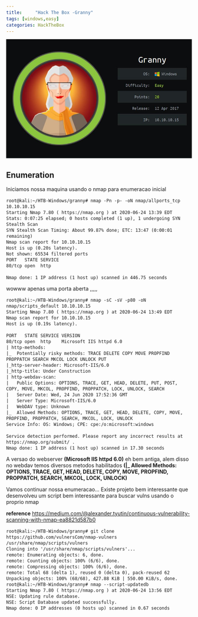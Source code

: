 ```yaml
---
title:     "Hack The Box -Granny"
tags: [windows,easy]
categories: HackTheBox
---
```


![1.jpg](https://raw.githubusercontent.com/an4kein/an4kein.github.io/master/img/htb-granny/1.jpg)

## Enumeration

Iniciamos nossa maquina usando o nmap para enumeracao inicial

```
root@kali:~/HTB-Windows/granny# nmap -Pn -p- -oN nmap/allports_tcp 10.10.10.15
Starting Nmap 7.80 ( https://nmap.org ) at 2020-06-24 13:39 EDT
Stats: 0:07:25 elapsed; 0 hosts completed (1 up), 1 undergoing SYN Stealth Scan
SYN Stealth Scan Timing: About 99.87% done; ETC: 13:47 (0:00:01 remaining)
Nmap scan report for 10.10.10.15
Host is up (0.20s latency).
Not shown: 65534 filtered ports
PORT   STATE SERVICE
80/tcp open  http

Nmap done: 1 IP address (1 host up) scanned in 446.75 seconds
```

wowww apenas uma porta aberta ,,,,, 


```
root@kali:~/HTB-Windows/granny# nmap -sC -sV -p80 -oN nmap/scripts_default 10.10.10.15
Starting Nmap 7.80 ( https://nmap.org ) at 2020-06-24 13:49 EDT
Nmap scan report for 10.10.10.15
Host is up (0.19s latency).

PORT   STATE SERVICE VERSION
80/tcp open  http    Microsoft IIS httpd 6.0
| http-methods: 
|_  Potentially risky methods: TRACE DELETE COPY MOVE PROPFIND PROPPATCH SEARCH MKCOL LOCK UNLOCK PUT
|_http-server-header: Microsoft-IIS/6.0
|_http-title: Under Construction
| http-webdav-scan: 
|   Public Options: OPTIONS, TRACE, GET, HEAD, DELETE, PUT, POST, COPY, MOVE, MKCOL, PROPFIND, PROPPATCH, LOCK, UNLOCK, SEARCH
|   Server Date: Wed, 24 Jun 2020 17:52:36 GMT
|   Server Type: Microsoft-IIS/6.0
|   WebDAV type: Unknown
|_  Allowed Methods: OPTIONS, TRACE, GET, HEAD, DELETE, COPY, MOVE, PROPFIND, PROPPATCH, SEARCH, MKCOL, LOCK, UNLOCK
Service Info: OS: Windows; CPE: cpe:/o:microsoft:windows

Service detection performed. Please report any incorrect results at https://nmap.org/submit/ .
Nmap done: 1 IP address (1 host up) scanned in 17.30 seconds
```

A versao do webserver **(Microsoft IIS httpd 6.0)** eh bem antiga, alem disso no webdav temos diversos metodos habilitados **(|_  Allowed Methods: OPTIONS, TRACE, GET, HEAD, DELETE, COPY, MOVE, PROPFIND, PROPPATCH, SEARCH, MKCOL, LOCK, UNLOCK)**

Vamos continuar nossa enumeracao... Existe projeto bem interessante que desenvolveu um script bem interessante para buscar vulns usando o proprio nmap

**reference** https://medium.com/@alexander.tyutin/continuous-vulnerability-scanning-with-nmap-ea8821d587b0


```
root@kali:~/HTB-Windows/granny# git clone https://github.com/vulnersCom/nmap-vulners /usr/share/nmap/scripts/vulners
Cloning into '/usr/share/nmap/scripts/vulners'...
remote: Enumerating objects: 6, done.
remote: Counting objects: 100% (6/6), done.
remote: Compressing objects: 100% (6/6), done.
remote: Total 68 (delta 1), reused 0 (delta 0), pack-reused 62
Unpacking objects: 100% (68/68), 427.88 KiB | 550.00 KiB/s, done.
root@kali:~/HTB-Windows/granny# nmap --script-updatedb
Starting Nmap 7.80 ( https://nmap.org ) at 2020-06-24 13:56 EDT
NSE: Updating rule database.
NSE: Script Database updated successfully.
Nmap done: 0 IP addresses (0 hosts up) scanned in 0.67 seconds
```



